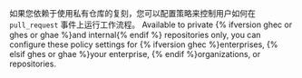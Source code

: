 如果您依赖于使用私有仓库的复刻，您可以配置策略来控制用户如何在 `pull_request` 事件上运行工作流程。 Available to private {% ifversion ghec or ghes or ghae %}and internal{% endif %} repositories only, you can configure these policy settings for {% ifversion ghec %}enterprises, {% elsif ghes or ghae %}your enterprise, {% endif %}organizations, or repositories.
